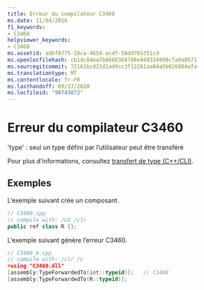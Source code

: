 ```yaml
---
title: Erreur du compilateur C3460
ms.date: 11/04/2016
f1_keywords:
- C3460
helpviewer_keywords:
- C3460
ms.assetid: adbf8775-10ca-4654-acdf-58dd765351cd
ms.openlocfilehash: cb1dc84ea7b6666368708e9493349d9c7a9a0571
ms.sourcegitcommit: 72161bcd21d1ad9cc3f12261aa84a5b026884afa
ms.translationtype: MT
ms.contentlocale: fr-FR
ms.lasthandoff: 09/17/2020
ms.locfileid: "90743072"
---
```

# <a name="compiler-error-c3460"></a>Erreur du compilateur C3460

'type' : seul un type défini par l’utilisateur peut être transféré

Pour plus d’informations, consultez [transfert de type (C++/CLI)](../../extensions/type-forwarding-cpp-cli.md).

## <a name="examples"></a>Exemples

L’exemple suivant crée un composant.

```cpp
// C3460.cpp
// compile with: /LD /clr
public ref class R {};
```

L’exemple suivant génère l’erreur C3460.

```cpp
// C3460_b.cpp
// compile with: /clr /c
#using "C3460.dll"
[assembly:TypeForwardedTo(int::typeid)];   // C3460
[assembly:TypeForwardedTo(R::typeid)];
```
